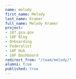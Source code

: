 ```yaml
---
name: melody
first_name: Melody
last_name: Kramer
full_name: Melody Kramer
project:
- 18f.gsa.gov
- 18F Blog
- Onboarding
- Federalist
- 18F Hub
- 18F Dashboard
redirect_from: "/team/melody/"
alumni: true
published: true
---
```


